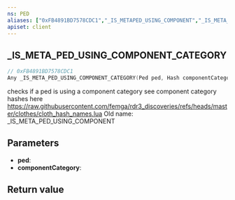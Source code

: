 ```yaml
---
ns: PED
aliases: ["0xFB4891BD7578CDC1","_IS_METAPED_USING_COMPONENT","_IS_META_PED_USING_COMPONENT"]
apiset: client
---
```

## _IS_META_PED_USING_COMPONENT_CATEGORY

```c
// 0xFB4891BD7578CDC1
Any _IS_META_PED_USING_COMPONENT_CATEGORY(Ped ped, Hash componentCategory);
```

checks if a ped is using a component category
see component category hashes here https://raw.githubusercontent.com/femga/rdr3_discoveries/refs/heads/master/clothes/cloth_hash_names.lua
Old name: _IS_META_PED_USING_COMPONENT

## Parameters
* **ped**:
* **componentCategory**:

## Return value